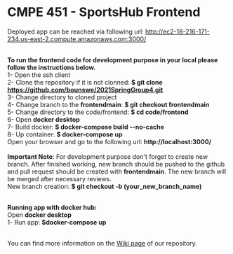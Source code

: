 
# CMPE 451 - SportsHub Frontend
Deployed app can be reached via following url: http://ec2-18-216-171-234.us-east-2.compute.amazonaws.com:3000/

<br><b>To run the frontend code for development purpose in your local please follow the instructions below.</b>
<br>1-  Open the ssh client
<br> 2- Clone the repository if it is not clonned: **$ git clone https://github.com/bounswe/2021SpringGroup4.git**
<br> 3- Change directory to cloned project
<br> 4- Change branch to the **frontendmain**: **$ git checkout frontendmain**
<br> 5- Change directory to the code/frontend: **$ cd code/frontend**
<br> 6- Open **docker desktop**
<br> 7- Build docker: **$ docker-compose build --no-cache**
<br> 8- Up container: **$ docker-compose up**
<br> Open your browser and go to the following url: **http://localhost:3000/**
<br><br> **Important Note**: For development purpose don't forget to create new branch. After finished working, 
new branch should be pushed to the github and pull request should be created with **frontendmain**. 
The new branch will be merged after necessary reviews.
<br>New branch creation: **$ git checkout -b (your_new_branch_name)**


<br><b> Running app with docker hub:</b> 
<br> Open **docker desktop**
<br> 1- Run app: **$docker-compose up**












<br>You can find more information on the [Wiki page](https://github.com/bounswe/2021SpringGroup4/wiki) of our repository.


